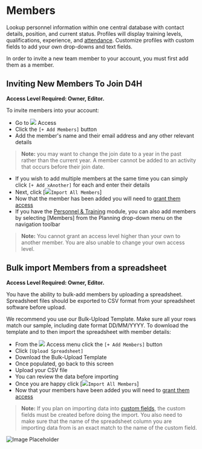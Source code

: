 # Members

Lookup personnel information within one central database with contact details, position, and current status. Profiles will display training levels, qualifications, experience, and [attendance](https://support.d4h.org/d4h-incident-reporting/members-attendance). Customize profiles with custom fields to add your own drop-downs and text fields.  
  
In order to invite a new team member to your account, you must first add them as a member.  


## Inviting New Members To Join D4H 

**Access Level Required: Owner, Editor.**  
  
To invite members into your account:  
  


* Go to ![](https://support.d4h.org/desk/file/10285715/image.png) Access 
* Click the `[+ Add Members]` button 
* Add the member's name and their email address and any other relevant details 

> **Note:** you may want to change the join date to a year in the past rather than the current year. A member cannot be added to an activity that occurs before their join date.

* If you wish to add multiple members at the same time you can simply click `[+ Add xAnother]` for each and enter their details 
* Next, click \[![](https://support.d4h.org/desk/file/10285471/image.png)`Import All Members`\] 
* Now that the member has been added you will need to [grant them access](granting-access-to-members.md) 
* If you have the [Personnel & Training](../getting-started.md) module, you can also add members by selecting \[Members\] from the Planning drop-down menu on the navigation toolbar 

> **Note:** You cannot grant an access level higher than your own to another member. You are also unable to change your own access level.

## Bulk import Members from a spreadsheet 

**Access Level Required: Owner, Editor.**  
  
You have the ability to bulk-add members by uploading a spreadsheet. Spreadsheet files should be exported to CSV format from your spreadsheet software before upload.  
  
We recommend you use our Bulk-Upload Template. Make sure all your rows match our sample, including date format DD/MM/YYYY. To download the template and to then import the spreadsheet with member details:  
  


* From the ![](https://support.d4h.org/desk/file/10285715/image.png) Access menu click the `[+ Add Members]` button 
* Click `[Upload Spreadsheet]` 
* Download the Bulk-Upload Template 
* Once populated, go back to this screen 
* Upload your CSV file 
* You can review the data before importing 
* Once you are happy click \[![](https://support.d4h.org/desk/file/10285471/image.png)`Import All Members`\] 
* Now that your members have been added you will need to [grant them access](granting-access-to-members.md) 

> **Note:** If you plan on importing data into [custom fields](https://support.d4h.org/custom-fields3/custom-fields2), the custom fields must be created before doing the import. You also need to make sure that the name of the spreadsheet column you are importing data from is an exact match to the name of the custom field.

![Image Placeholder](https://support.d4h.org/desk/file/10315464/2020-07-16%20at%2011.32.gif)

